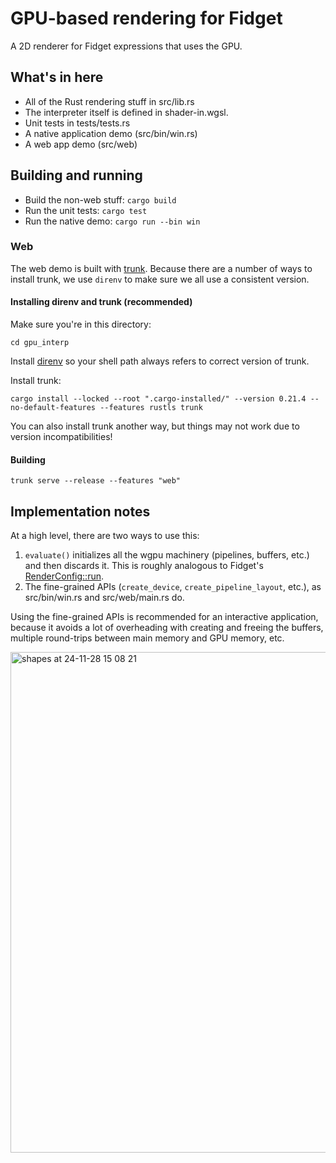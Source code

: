 # GPU-based rendering for Fidget

A 2D renderer for Fidget expressions that uses the GPU.

## What's in here

- All of the Rust rendering stuff in src/lib.rs
- The interpreter itself is defined in shader-in.wgsl.
- Unit tests in tests/tests.rs
- A native application demo (src/bin/win.rs)
- A web app demo (src/web)

## Building and running

- Build the non-web stuff: `cargo build`
- Run the unit tests: `cargo test`
- Run the native demo: `cargo run --bin win`

### Web

The web demo is built with [trunk](https://trunkrs.dev/). Because there are a number of ways to install trunk, we use `direnv` to make sure we all use a consistent version.

#### Installing direnv and trunk (recommended)

Make sure you're in this directory:

    cd gpu_interp

Install [direnv](https://direnv.net/) so your shell path always refers to correct version of trunk.

Install trunk:

    cargo install --locked --root ".cargo-installed/" --version 0.21.4 --no-default-features --features rustls trunk

You can also install trunk another way, but things may not work due to version incompatibilities!

#### Building

    trunk serve --release --features "web"

## Implementation notes

At a high level, there are two ways to use this:

1. `evaluate()` initializes all the wgpu machinery (pipelines, buffers, etc.) and then discards it. This is roughly analogous to Fidget's [RenderConfig::run](https://docs.rs/fidget/latest/fidget/render/struct.RenderConfig.html#method.run).
2. The fine-grained APIs (`create_device`, `create_pipeline_layout`, etc.), as src/bin/win.rs and src/web/main.rs do.

Using the fine-grained APIs is recommended for an interactive application, because it avoids a lot of overheading with creating and freeing the buffers, multiple round-trips between main memory and GPU memory, etc.

<img width="801" alt="shapes at 24-11-28 15 08 21" src="https://github.com/user-attachments/assets/998011ee-87f4-4657-83e1-0cb182b7a33e">
